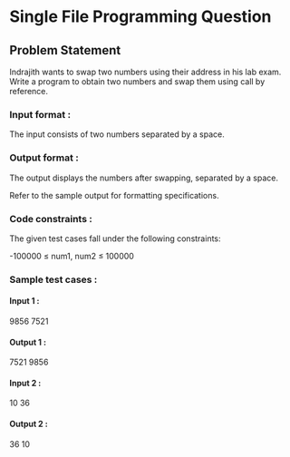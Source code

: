 # Single File Programming Question

## Problem Statement

Indrajith wants to swap two numbers using their address in his lab exam. Write a program to obtain two numbers and swap them using call by reference.

### Input format :

The input consists of two numbers separated by a space.

### Output format :

The output displays the numbers after swapping, separated by a space.

Refer to the sample output for formatting specifications.

### Code constraints :

The given test cases fall under the following constraints:

-100000 ≤ num1, num2 ≤ 100000

### Sample test cases :

#### Input 1 :

9856 7521

#### Output 1 :

7521 9856

#### Input 2 :

10 36

#### Output 2 :

36 10
